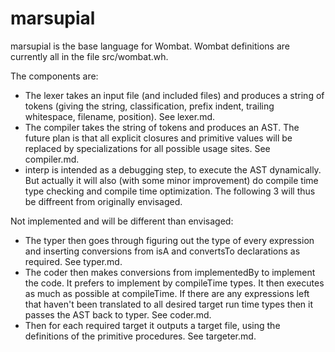 # marsupial
marsupial is the base language for Wombat. Wombat definitions are currently all in the file src/wombat.wh.

The components are:
* The lexer takes an input file (and included files) and produces a string of tokens
(giving the string, classification, prefix indent, trailing whitespace, filename, position).
See lexer.md.
* The compiler takes the string of tokens and produces an AST. The future plan is that all explicit closures
and primitive values will be replaced by specializations for all possible usage sites. See
compiler.md. 
* interp is intended as a debugging step, to execute the AST dynamically. But actually it
will also (with some minor improvement) do compile time type checking and compile time
optimization. The following 3 will thus be diffreent from originally envisaged.

Not implemented and will be different than envisaged:
* The typer then goes through figuring out the type of every expression and inserting
conversions from isA and convertsTo declarations as required. See typer.md.
* The coder then makes conversions from implementedBy to implement the code. It prefers to
implement by compileTime types. It then executes as much as possible at compileTime. If there
are any expressions left that haven't been translated to all desired target run time types
then it passes the AST back to typer. See coder.md.
* Then for each required target it outputs a target file, using the definitions of the
primitive procedures. See targeter.md.
